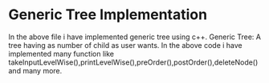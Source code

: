 # Generic Tree Implementation
In the above file i have implemented generic tree using c++.
Generic Tree: A tree having as number of child as user wants.
In the above code i have implemented many function like takeInputLevelWise(),printLevelWise(),preOrder(),postOrder(),deleteNode() and many more.

